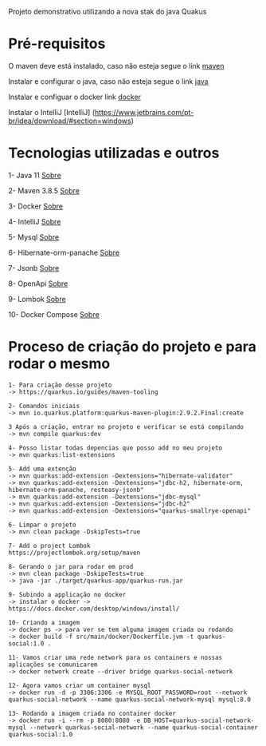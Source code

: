 Projeto demonstrativo utilizando a nova stak do java Quakus

# Pré-requisitos

O maven deve está instalado, caso não esteja segue o link [maven](https://dicasdejava.com.br/como-instalar-o-maven-no-windows/)

Instalar e configurar o java, caso não esteja segue o link [java](https://medium.com/beelabacademy/configurando-vari%C3%A1veis-de-ambiente-java-home-e-maven-home-no-windows-e-unix-d9461f783c26)

Instalar e configuar o docker link [docker](https://docs.docker.com/desktop/windows/install/) 

Instalar o IntelliJ [IntelliJ] (https://www.jetbrains.com/pt-br/idea/download/#section=windows)

# Tecnologias utilizadas e outros

 1- Java 11 [Sobre](https://www.zup.com.br/blog/java-11-principais-novidades)
 
 2- Maven 3.8.5 [Sobre](https://www.dclick.com.br/2010/09/15/o-que-e-o-maven-e-seus-primeiros-passos-com-a-ferramenta/)
 
 3- Docker [Sobre](https://docs.docker.com/desktop/windows/install/)
 
 4- IntelliJ [Sobre](https://www.jetbrains.com/pt-br/idea/download/#section=windows)
 
 5- Mysql [Sobre](https://www.mysql.com/)
 
 6- Hibernate-orm-panache [Sobre](https://quarkus.io/guides/hibernate-orm-panache)
 
 7- Jsonb [Sobre](https://quarkus.io/guides/rest-json)
 
 8- OpenApi [Sobre](https://quarkus.io/guides/openapi-swaggerui)
 
 9- Lombok [Sobre](https://projectlombok.org/setup/maven)
 
 10- Docker Compose [Sobre](https://docs.docker.com/compose/)
 
 
# Proceso de criação do projeto e para rodar o mesmo
```
1- Para criação desse projeto
-> https://quarkus.io/guides/maven-tooling

2- Comandos iniciais
-> mvn io.quarkus.platform:quarkus-maven-plugin:2.9.2.Final:create

3 Após a criação, entrar no projeto e verificar se está compilando
-> mvn compile quarkus:dev

4- Posso listar todas depencias que posso add no meu projeto
-> mvn quarkus:list-extensions

5- Add uma extenção
-> mvn quarkus:add-extension -Dextensions="hibernate-validator"
-> mvn quarkus:add-extension -Dextensions="jdbc-h2, hibernate-orm, hibernate-orm-panache, resteasy-jsonb"
-> mvn quarkus:add-extension -Dextensions="jdbc-mysql" 
-> mvn quarkus:add-extension -Dextensions="jdbc-h2"
-> mvn quarkus:add-extension -Dextensions="quarkus-smallrye-openapi"

6- Limpar o projeto
-> mvn clean package -DskipTests=true

7- Add o project Lombok
https://projectlombok.org/setup/maven

8- Gerando o jar para rodar em prod
-> mvn clean package -DskipeTests=true
-> java -jar ./target/quarkus-app/quarkus-run.jar

9- Subindo a applicação no docker
-> instalar o docker -> https://docs.docker.com/desktop/windows/install/

10- Criando a imagem
-> docker ps -> para ver se tem alguma imagem criada ou rodando
-> docker build -f src/main/docker/Dockerfile.jvm -t quarkus-social:1.0 .

11- Vamos criar uma rede network para os containers e nossas aplicações se comunicarem
-> docker network create --driver bridge quarkus-social-network

12- Agora vamos criar um container mysql
-> docker run -d -p 3306:3306 -e MYSQL_ROOT_PASSWORD=root --network quarkus-social-network --name quarkus-social-network-mysql mysql:8.0

13- Rodando a imagem criada no container docker
-> docker run -i --rm -p 8080:8080 -e DB_HOST=quarkus-social-network-mysql --network quarkus-social-network --name quarkus-social-container quarkus-social:1.0 

```


